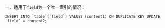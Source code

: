 一、适用于`field`为一个唯一索引的情况：
```mysql
INSERT INTO `table`(`field`) VALUES (content1) ON DUPLICATE KEY UPDATE `field` = content2;
```

